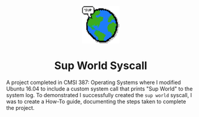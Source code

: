 <p align="center">
    <img src="https://github.com/mmagallanes/sup_world_syscall/blob/master/supworld8bit.png" width="100" height="100">
</p>

<h1 align="center">Sup World Syscall</h1>

<p>A project completed in CMSI 387: Operating Systems where I modified Ubuntu 16.04 to include a custom system call that prints "Sup World" to the system log. To demonstrated I successfully created the <code>sup world</code> syscall, I was to create a How-To guide, documenting the steps taken to complete the project.</p>
